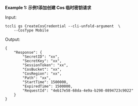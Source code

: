 **Example 1: 示例1添加创建 Cos 临时密钥请求**



Input: 

```
tccli gs CreateCosCredential --cli-unfold-argument  \
    --CosType Mobile
```

Output: 
```
{
    "Response": {
        "SecretID": "xx",
        "SecretKey": "xx",
        "SessionToken": "xx",
        "CosBucket": "xx",
        "CosRegion": "xx",
        "Path": "xx",
        "StartTime": 1500000,
        "ExpiredTime": 1500000,
        "RequestId": "4eb17e58-68da-4e9a-b298-0894723c9022"
    }
}
```

